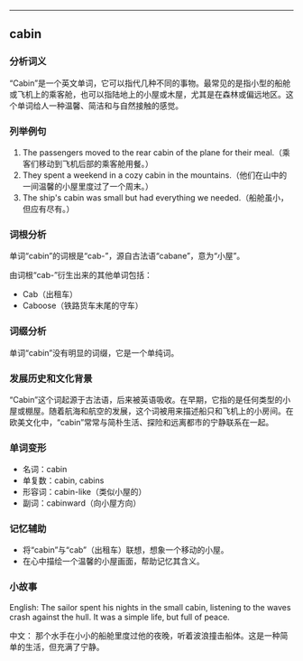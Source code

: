 
---------------
## cabin
### 分析词义

“Cabin”是一个英文单词，它可以指代几种不同的事物。最常见的是指小型的船舱或飞机上的乘客舱，也可以指陆地上的小屋或木屋，尤其是在森林或偏远地区。这个单词给人一种温馨、简洁和与自然接触的感觉。

### 列举例句

1. The passengers moved to the rear cabin of the plane for their meal.（乘客们移动到飞机后部的乘客舱用餐。）
2. They spent a weekend in a cozy cabin in the mountains.（他们在山中的一间温馨的小屋里度过了一个周末。）
3. The ship's cabin was small but had everything we needed.（船舱虽小，但应有尽有。）

### 词根分析

单词“cabin”的词根是“cab-”，源自古法语“cabane”，意为“小屋”。

由词根“cab-”衍生出来的其他单词包括：
- Cab（出租车）
- Caboose（铁路货车末尾的守车）

### 词缀分析

单词“cabin”没有明显的词缀，它是一个单纯词。

### 发展历史和文化背景

“Cabin”这个词起源于古法语，后来被英语吸收。在早期，它指的是任何类型的小屋或棚屋。随着航海和航空的发展，这个词被用来描述船只和飞机上的小房间。在欧美文化中，“cabin”常常与简朴生活、探险和远离都市的宁静联系在一起。

### 单词变形

- 名词：cabin
- 单复数：cabin, cabins
- 形容词：cabin-like（类似小屋的）
- 副词：cabinward（向小屋方向）

### 记忆辅助

- 将“cabin”与“cab”（出租车）联想，想象一个移动的小屋。
- 在心中描绘一个温馨的小屋画面，帮助记忆其含义。

### 小故事

English:
The sailor spent his nights in the small cabin, listening to the waves crash against the hull. It was a simple life, but full of peace.

中文：
那个水手在小小的船舱里度过他的夜晚，听着波浪撞击船体。这是一种简单的生活，但充满了宁静。

